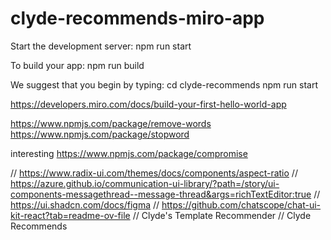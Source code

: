 # clyde-recommends-miro-app

Start the development server:
npm run start

To build your app:
npm run build

We suggest that you begin by typing:
cd clyde-recommends
npm run start

https://developers.miro.com/docs/build-your-first-hello-world-app

https://www.npmjs.com/package/remove-words
https://www.npmjs.com/package/stopword

interesting
https://www.npmjs.com/package/compromise

// https://www.radix-ui.com/themes/docs/components/aspect-ratio
// https://azure.github.io/communication-ui-library/?path=/story/ui-components-messagethread--message-thread&args=richTextEditor:true
// https://ui.shadcn.com/docs/figma
// https://github.com/chatscope/chat-ui-kit-react?tab=readme-ov-file
// Clyde's Template Recommender
// Clyde Recommends
